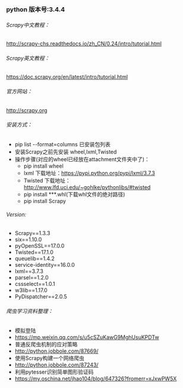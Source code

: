 ### python 版本号:3.4.4
###### Scrapy中文教程：
http://scrapy-chs.readthedocs.io/zh_CN/0.24/intro/tutorial.html
###### Scrapy英文教程：
https://doc.scrapy.org/en/latest/intro/tutorial.html
###### 官方网站：
http://scrapy.org

###### 安装方式：
- pip list --format=columns  已安装包列表
- 安装Scrapy之前先安装 wheel,lxml,Twisted
- 操作步骤(对应的wheel已经放在attachment文件夹中了)：
    - pip install wheel
    - lxml 下载地址：https://pypi.python.org/pypi/lxml/3.7.3
    - Twisted 下载地址：http://www.lfd.uci.edu/~gohlke/pythonlibs/#twisted
    - pip install ***.whl(下载whl文件的绝对路径)
    - pip install Scrapy

###### Version: 
- Scrapy==1.3.3
- six==1.10.0
- pyOpenSSL==17.0.0
- Twisted==17.1.0
- queuelib==1.4.2
- service-identity==16.0.0
- lxml==3.7.3
- parsel==1.2.0
- cssselect==1.0.1
- w3lib==1.17.0
- PyDispatcher==2.0.5
###### 爬虫学习资料整理：
- 模拟登陆
- https://mp.weixin.qq.com/s/u5cSZuKawG9MghUsuKPDTw
- 普通反爬虫机制的应对策略
- http://python.jobbole.com/87669/
- 使用Scrapy构建一个网络爬虫
- http://python.jobbole.com/87243/
- 利用pytesser识别简单图形验证码
- https://my.oschina.net/jhao104/blog/647326?fromerr=xJxwPW5X
